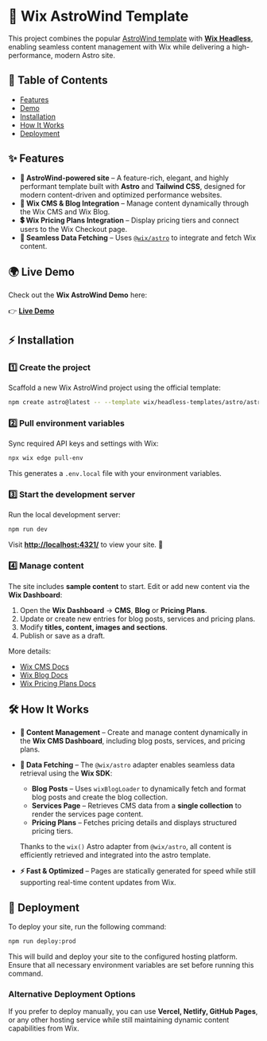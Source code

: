 # 🚀 Wix AstroWind Template

This project combines the popular [AstroWind template](https://github.com/onwidget/astrowind) with **[Wix Headless](https://dev.wix.com/docs/go-headless)**, enabling seamless content management with Wix while delivering a high-performance, modern Astro site.

## 📖 Table of Contents

- [Features](#-features)
- [Demo](#-demo)
- [Installation](#-installation)
- [How It Works](#-how-it-works)
- [Deployment](#-deployment)

## ✨ Features

- **🌟 AstroWind-powered site** – A feature-rich, elegant, and highly performant template built with **Astro** and **Tailwind CSS**, designed for modern content-driven and optimized performance websites.
- **📝 Wix CMS & Blog Integration** – Manage content dynamically through the Wix CMS and Wix Blog.
- **💲 Wix Pricing Plans Integration** – Display pricing tiers and connect users to the Wix Checkout page.
- **🔗 Seamless Data Fetching** – Uses [`@wix/astro`](https://www.npmjs.com/package/@wix/astro) to integrate and fetch Wix content.

## 🌍 Live Demo

Check out the **Wix AstroWind Demo** here:

👉 **[Live Demo](https://wix-astro-astrowind-demo.netlify.app/)** 

## ⚡ Installation

### 1️⃣ Create the project

Scaffold a new Wix AstroWind project using the official template:

```sh
npm create astro@latest -- --template wix/headless-templates/astro/astrowind
```

### 2️⃣ Pull environment variables

Sync required API keys and settings with Wix:

```sh
npx wix edge pull-env
```

This generates a `.env.local` file with your environment variables.

### 3️⃣ Start the development server

Run the local development server:

```sh
npm run dev
```

Visit **[http://localhost:4321/](http://localhost:4321/)** to view your site. 🎉

### 4️⃣ Manage content

The site includes **sample content** to start. Edit or add new content via the **Wix Dashboard**:

1. Open the **Wix Dashboard** → **CMS**, **Blog** or **Pricing Plans**.
2. Update or create new entries for blog posts, services and pricing plans.
3. Modify **titles, content, images and sections**.
4. Publish or save as a draft.

More details:

- [Wix CMS Docs](https://support.wix.com/en/cms)
- [Wix Blog Docs](https://support.wix.com/en/wix-blog)
- [Wix Pricing Plans Docs](https://support.wix.com/en/wix-pricing-plans)

## 🛠 How It Works

- **📝 Content Management** – Create and manage content dynamically in the **Wix CMS Dashboard**, including blog posts, services, and pricing plans.

- **📡 Data Fetching** – The `@wix/astro` adapter enables seamless data retrieval using the **Wix SDK**:

  - **Blog Posts** – Uses `wixBlogLoader` to dynamically fetch and format blog posts and create the blog collection.
  - **Services Page** – Retrieves CMS data from a **single collection** to render the services page content.
  - **Pricing Plans** – Fetches pricing details and displays structured pricing tiers.

  Thanks to the `wix()` Astro adapter from `@wix/astro`, all content is efficiently retrieved and integrated into the astro template.

- **⚡ Fast & Optimized** – Pages are statically generated for speed while still supporting real-time content updates from Wix.

## 🚀 Deployment

To deploy your site, run the following command:

```sh
npm run deploy:prod
```

This will build and deploy your site to the configured hosting platform. Ensure that all necessary environment variables are set before running this command.

### Alternative Deployment Options

If you prefer to deploy manually, you can use **Vercel, Netlify, GitHub Pages**, or any other hosting service while still maintaining dynamic content capabilities from Wix.
